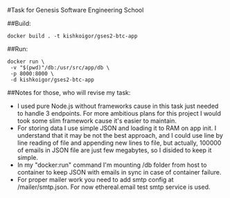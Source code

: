 #Task for Genesis Software Engineering School

##Build:

```
docker build . -t kishkoigor/gses2-btc-app
```

##Run:

```
docker run \
 -v "$(pwd)"/db:/usr/src/app/db \
 -p 8000:8000 \
 -d kishkoigor/gses2-btc-app
```

##Notes for those, who will revise my task:

- I used pure Node.js without frameworks cause in this task just needed to handle 3 endpoints. For more ambitious plans for this project I would took some slim framework cause it's easier to maintain.
- For storing data I use simple JSON and loading it to RAM on app init. I understand that it may be not the best approach, and I could use line by line reading of file and appending new lines to file, but actually, 100000 of emails in JSON file are just few megabytes, so I disided to keep it simple.
- In my "docker:run" command I'm mounting /db folder from host to container to keep JSON with emails in sync in case of container failure.
- For proper mailer work you need to add smtp config at /mailer/smtp.json. For now ethereal.email test smtp service is used.
